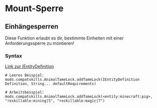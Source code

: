 # Mount-Sperre

## Einhängesperren

Diese Funktion erlaubt es dir, bestimmte Einheiten mit einer Anforderungssperre zu montieren!

### Syntax

[Link zur IEntityDefinition](/Vanilla/Entities/IEntityDefinition/)

    # Leeres Beispiel:
    mods.compatskills.AnimalTameLock.addTameLock(IEntityDefinition Definition, String... defaultRequirements)
    
    # Arbeitsbeispiel:
    mods.compatskills.AnimalTameLock.addTameLock(<entity:minecraft:pig>, "reskillable:mining|5", "reskillable:magic|7")